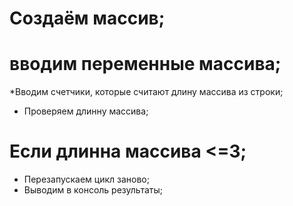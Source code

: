 # Создаём массив;
# вводим переменные массива;
*Вводим счетчики, которые считают длину массива из строки;
* Проверяем длинну массива;
# Если длинна массива <=3;
* Перезапускаем цикл заново;
* Выводим в консоль результаты;